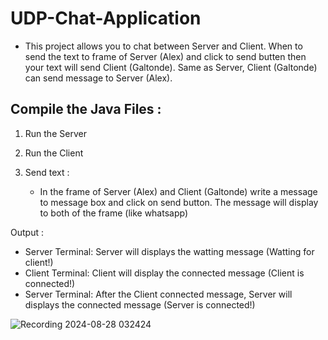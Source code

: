 # UDP-Chat-Application 
  - This project allows you to chat between Server and Client. When to send the text to frame of Server (Alex) and click to send butten then your text will send Client (Galtonde). Same as Server, Client (Galtonde) can send message to Server (Alex).

Compile the Java Files :
-
1. Run the Server
2. Run the Client
3. Send text :

    - In the frame of Server (Alex) and Client (Galtonde) write a message to message box and click on send button. The message will display to both of the frame (like whatsapp)
  
Output :
  - Server Terminal: Server will displays the watting message (Watting for client!)
  - Client Terminal: Client will display the connected message (Client is connected!)
  -  Server Terminal: After the Client connected message, Server will displays the connected message (Server is connected!)


![Recording 2024-08-28 032424](https://github.com/user-attachments/assets/40ffdcf8-de74-46b7-9767-666a73663a80)
